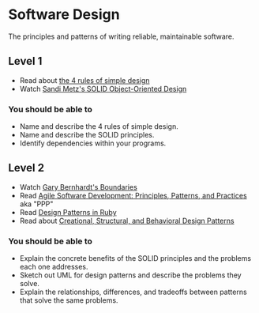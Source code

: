 # Software Design

The principles and patterns of writing reliable, maintainable software.

## Level 1

* Read about [the 4 rules of simple design](http://martinfowler.com/bliki/BeckDesignRules.html)
* Watch [Sandi Metz's SOLID Object-Oriented Design](https://www.youtube.com/watch?v=v-2yFMzxqwU)

### You should be able to

* Name and describe the 4 rules of simple design.
* Name and describe the SOLID principles.
* Identify dependencies within your programs.


## Level 2

* Watch [Gary Bernhardt's Boundaries](https://www.destroyallsoftware.com/talks/boundaries)
* Read [Agile Software Development: Principles, Patterns, and Practices](http://amzn.to/1ld3U7z) aka "PPP"
* Read [Design Patterns in Ruby](http://amzn.to/1Cc1bkJ)
* Read about [Creational, Structural, and Behavioral Design Patterns](https://sourcemaking.com/design_patterns)

### You should be able to

* Explain the concrete benefits of the SOLID principles and the problems each one addresses.
* Sketch out UML for design patterns and describe the problems they solve.
* Explain the relationships, differences, and tradeoffs between patterns that solve the same problems.

